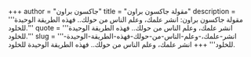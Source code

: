 +++
author = "جاكسون براون"
title = "مقولة جاكسون براون"
description = '''مقولة جاكسون براون: انشر علمك، وعلم الناس من حولك.. فهذه الطريقة الوحيدة للخلود.'''
quote = '''انشر علمك، وعلم الناس من حولك.. فهذه الطريقة الوحيدة للخلود.'''
slug = '''انشر-علمك،-وعلم-الناس-من-حولك-فهذه-الطريقة-الوحيدة-للخلود'''
+++
انشر علمك، وعلم الناس من حولك.. فهذه الطريقة الوحيدة للخلود.
